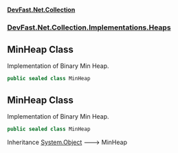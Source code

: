 #### [DevFast.Net.Collection](index.md 'index')
### [DevFast.Net.Collection.Implementations.Heaps](DevFast.Net.Collection.Implementations.Heaps.md 'DevFast.Net.Collection.Implementations.Heaps')

## MinHeap Class

Implementation of Binary Min Heap.

```csharp
public sealed class MinHeap
```

## MinHeap Class

Implementation of Binary Min Heap.

```csharp
public sealed class MinHeap
```

Inheritance [System.Object](https://docs.microsoft.com/en-us/dotnet/api/System.Object 'System.Object') &#129106; MinHeap